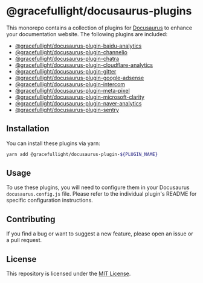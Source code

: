 # @gracefullight/docusaurus-plugins

This monorepo contains a collection of plugins for [Docusaurus](https://docusaurus.io/) to enhance your documentation website. The following plugins are included:

- [@gracefullight/docusaurus-plugin-baidu-analytics](https://www.npmjs.com/package/@gracefullight/docusaurus-plugin-baidu-analytics)
- [@gracefullight/docusaurus-plugin-channelio](https://www.npmjs.com/package/@gracefullight/docusaurus-plugin-channelio)
- [@gracefullight/docusaurus-plugin-chatra](https://www.npmjs.com/package/@gracefullight/docusaurus-plugin-chatra)
- [@gracefullight/docusaurus-plugin-cloudflare-analytics](https://www.npmjs.com/package/@gracefullight/docusaurus-plugin-cloudflare-analytics)
- [@gracefullight/docusaurus-plugin-gitter](https://www.npmjs.com/package/@gracefullight/docusaurus-plugin-gitter)
- [@gracefullight/docusaurus-plugin-google-adsense](https://www.npmjs.com/package/@gracefullight/docusaurus-plugin-google-adsense)
- [@gracefullight/docusaurus-plugin-intercom](https://www.npmjs.com/package/@gracefullight/docusaurus-plugin-intercom)
- [@gracefullight/docusaurus-plugin-meta-pixel](https://www.npmjs.com/package/@gracefullight/docusaurus-plugin-meta-pixel)
- [@gracefullight/docusaurus-plugin-microsoft-clarity](https://www.npmjs.com/package/@gracefullight/docusaurus-plugin-microsoft-clarity)
- [@gracefullight/docusaurus-plugin-naver-analytics](https://www.npmjs.com/package/@gracefullight/docusaurus-plugin-naver-analytics)
- [@gracefullight/docusaurus-plugin-sentry](https://www.npmjs.com/package/@gracefullight/docusaurus-plugin-sentry)

## Installation

You can install these plugins via yarn:

```bash
yarn add @gracefullight/docusaurus-plugin-${PLUGIN_NAME}
```

## Usage

To use these plugins, you will need to configure them in your Docusaurus `docusaurus.config.js` file. Please refer to the individual plugin's README for specific configuration instructions.

## Contributing

If you find a bug or want to suggest a new feature, please open an issue or a pull request.

## License

This repository is licensed under the [MIT License](LICENSE).

